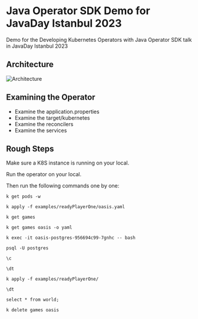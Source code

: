 # Java Operator SDK Demo for JavaDay Istanbul 2023

Demo for the Developing Kubernetes Operators with Java Operator SDK talk in JavaDay Istanbul 2023

## Architecture

![Architecture](https://user-images.githubusercontent.com/10568159/236544627-afd5a1e1-a12e-420a-9980-028f53d8055e.png)

## Examining the Operator

* Examine the application.properties
* Examine the target/kubernetes
* Examine the reconcilers
* Examine the services

## Rough Steps

Make sure a K8S instance is running on your local.

Run the operator on your local.

Then run the following commands one by one:

```shell
k get pods -w
```

```shell
k apply -f examples/readyPlayerOne/oasis.yaml 
```

```shell
k get games
```

```shell
k get games oasis -o yaml
```

```shell
k exec -it oasis-postgres-956694c99-7gnhc -- bash
```

```shell
psql -U postgres
```

```postgresql
\c
```

```postgresql
\dt
```

```shell
k apply -f examples/readyPlayerOne/
```

```postgresql
\dt
```

```postgresql
select * from world;
```

```shell
k delete games oasis
```

